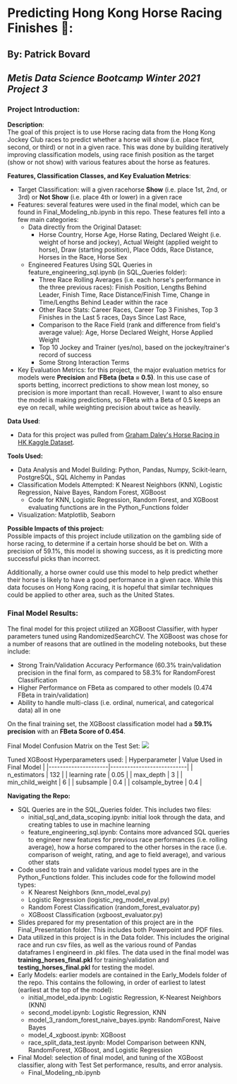 # Predicting Hong Kong Horse Racing Finishes :horse_racing::  
## By: Patrick Bovard  
## *Metis Data Science Bootcamp Winter 2021 Project 3*  

### Project Introduction: 
**Description**:  
The goal of this project is to use Horse racing data from the Hong Kong Jockey Club races to predict whether a horse will show (i.e. place first, second, or third) or not in a given race.  This was done by building iteratively improving classification models, using race finish position as the target (show or not show) with various features about the horse as features.  

**Features, Classification Classes, and Key Evaluation Metrics**:  
- Target Classification: will a given racehorse **Show** (i.e. place 1st, 2nd, or 3rd) or **Not Show** (i.e. place 4th or lower) in a given race  
- Features: several features were used in the final model, which can be found in Final_Modeling_nb.ipynb in this repo.  These features fell into a few main categories:
  - Data directly from the Original Dataset:
    - Horse Country, Horse Age, Horse Rating, Declared Weight (i.e. weight of horse and jockey), Actual Weight (applied weight to horse), Draw (starting position), Place Odds, Race Distance, Horses in the Race, Horse Sex
  - Engineered Features Using SQL Queries in feature_engineering_sql.ipynb (in SQL_Queries folder):
    - Three Race Rolling Averages (i.e. each horse's performance in the three previous races): Finish Position, Lengths Behind Leader, Finish Time, Race Distance/Finish Time, Change in Time/Lengths Behind Leader within the race
    - Other Race Stats: Career Races, Career Top 3 Finishes, Top 3 Finishes in the Last 5 races, Days Since Last Race, 
    - Comparison to the Race Field (rank and difference from field's average value): Age, Horse Declared Weight, Horse Applied Weight
    - Top 10 Jockey and Trainer (yes/no), based on the jockey/trainer's record of success
    - Some Strong Interaction Terms
- Key Evaluation Metrics: for this project, the major evaluation metrics for models were **Precision** and **FBeta (beta = 0.5)**.  In this use case of sports betting, incorrect predictions to show mean lost money, so precision is more important than recall.  However, I want to also ensure the model is making predictions, so FBeta with a Beta of 0.5 keeps an eye on recall, while weighting precision about twice as heavily.
  
**Data Used**:  
- Data for this project was pulled from [Graham Daley's Horse Racing in HK Kaggle Dataset](https://www.kaggle.com/gdaley/hkracing).  

**Tools Used:**  
- Data Analysis and Model Building: Python, Pandas, Numpy, Scikit-learn, PostgreSQL, SQL Alchemy in Pandas
- Classification Models Attempted: K Nearest Neighbors (KNN), Logistic Regression, Naive Bayes, Random Forest, XGBoost
  - Code for KNN, Logistic Regression, Random Forest, and XGBoost evaluating functions are in the Python_Functions folder
- Visualization: Matplotlib, Seaborn  

**Possible Impacts of this project:**  
Possible impacts of this project include utilization on the gambling side of horse racing, to determine if a certain horse should be bet on.  With a precision of 59.1%, this model is showing success, as it is predicting more successful picks than incorrect.

Additionally, a horse owner could use this model to help predict whether their horse is likely to have a good performance in a given race.  While this data focuses on Hong Kong racing, it is hopeful that similar techniques could be applied to other area, such as the United States.   

### Final Model Results:
The final model for this project utilized an XGBoost Classifier, with hyper parameters tuned using RandomizedSearchCV.  The XGBoost was chose for a number of reasons that are outlined in the modeling notebooks, but these include: 
- Strong Train/Validation Accuracy Performance (60.3% train/validation precision in the final form, as compared to 58.3% for RandomForest Classification
- Higher Performance on FBeta as compared to other models (0.474 FBeta in train/validation)
- Ability to handle multi-class (i.e. ordinal, numerical, and categorical data) all in one  

On the final training set, the XGBoost classification model had a **59.1% precision** with an **FBeta Score of 0.454**.  

Final Model Confusion Matrix on the Test Set: 
![](images/final_model_confusion_matrix_image.png)  

Tuned XGBoost Hyperparameters used:
| Hyperparameter      | Value Used in Final Model |
|---------------------|---------------------------|
| n_estimators        | 132                       |
| learning rate       | 0.05                      |
| max_depth           | 3                         |
| min_child_weight    | 6                         |
| subsample           | 0.4                       |
| colsample_bytree    | 0.4                       |

**Navigating the Repo:**
- SQL Queries are in the SQL_Queries folder.  This includes two files:
  - initial_sql_and_data_scoping.ipynb: initial look through the data, and creating tables to use in machine learning
  - feature_engineering_sql.ipynb: Contains more advanced SQL queries to engineer new features for previous race performances (i.e. rolling average), how a horse compared to the other horses in the race (i.e. comparison of weight, rating, and age to field average), and various other stats
- Code used to train and validate various model types are in the Python_Functions folder.  This includes code for the followind model types:
  - K Nearest Neighbors (knn_model_eval.py)
  - Logistic Regression (logistic_reg_model_eval.py)
  - Random Forest Classification (random_forest_evaluator.py)
  - XGBoost Classification (xgboost_evaluator.py)
- Slides prepared for my presentation of this project are in the Final_Presentation folder.  This includes both Powerpoint and PDF files.
- Data utilized in this project is in the Data folder.  This includes the original race and run csv files, as well as the various round of Pandas dataframes I engineerd in .pkl files.  The data used in the final model was **training_horses_final.pkl** for training/validation and **testing_horses_final.pkl** for testing the model.
- Early Models: earlier models are contained in the Early_Models folder of the repo.  This contains the following, in order of earliest to latest (earliest at the top of the model):
  - initial_model_eda.ipynb: Logistic Regression, K-Nearest Neighbors (KNN)
  - second_model.ipynb: Logistic Regression, KNN
  - model_3_random_forest_naive_bayes.ipynb: RandomForest, Naive Bayes
  - model_4_xgboost.ipynb: XGBoost
  - race_split_data_test.ipynb: Model Comparison between KNN, RandomForest, XGBoost, and Logistic Regression 
- Final Model: selection of final model, and tuning of the XGBoost classifier, along with Test Set performance, results, and error analysis.
  - Final_Modeling_nb.ipynb
